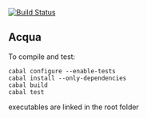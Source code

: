 [![Build Status](https://travis-ci.org/fotanus/acqua.svg?branch=master)](https://travis-ci.org/fotanus/acqua)

Acqua
-----

To compile and test:

```
cabal configure --enable-tests
cabal install --only-dependencies
cabal build
cabal test
```

executables are linked in the root folder
